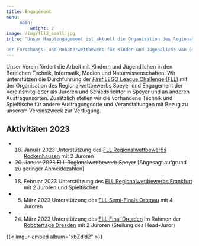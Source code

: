 ```yaml
---
title: Engagement
menu: 
     main:
         weight: 2
image: /img/fll2_small.jpg
intro: 'Unser Hauptengagement ist aktuell die Organisation des Regionalwettbewerbs Speyer der [_First_ LEGO League Challenge](https://www.first-lego-league.org/de/challenge/startseite.html).

Der Forschungs- und Roboterwettbewerb für Kinder und Jugendliche von 6 – 16 Jahren fördert die Kompetenzen in den MINT Fächern durch vier Aufgabenstellungen in den Bereichen "Teamwork", "Forschung", "Roboterdesign" und "Robot-Game".'
---
```

Unser Verein fördert die Arbeit mit Kindern und Jugendlichen in den Bereichen Technik, Informatik, Medien und Naturwissenschaften. Wir unterstützen die Durchführung der [_First_ LEGO League Challenge (FLL)](https://www.first-lego-league.org/de/challenge/startseite.html) mit der Organisation des Regionalwettbewerbs Speyer und Engagement der Vereinsmitglieder als Juroren und Schiedsrichter in Speyer und an anderen Austragunsorten. Zusätzlich stellen wir die vorhandene Technik und Spieltische für andere Austragungsorte und Veranstaltungen mit Bezug zu unserem Vereinszweck zur Verfügung.

## Aktivitäten 2023

- 18. Januar 2023 Unterstützung des [FLL Regionalwettbewerbs Rockenhausen](https://www.first-lego-league.org/de/austragungsorte/challenge?s=Challenge+2022%2F23&c=Rockenhausen&m=24039488855200) mit 2 Juroren
- ~~20. Januar 2023 FLL Regionalwettbewerb Speyer~~ [Abgesagt aufgrund zu geringer Anmeldezahlen]
- 18. Februar 2023 Unterstützung des [FLL Regionalwettbewerbs Frankfurt](https://first-lego-league-ffm.de/) mit 2 Juroren und Spieltischen
- 5. März 2023 Unterstützung des [FLL Semi-Finals Ortenau](https://schule.hs-offenburg.de/fuer-schuelerinnen-und-schueler/first-lego-league/fll-challenge/first-lego-league-challenge-2022/23) mit 4 Juroren
- 24. März 2023 Unterstützung des [FLL Final Dresden](https://www.first-lego-league.org/en/challenge-2022-23/finale-2022-23---dresden) im Rahmen der [Robotertage Dresden](https://meet-the-robots.de/first-lego-league/) mit 2 Juroren (Stellung des Head-Juror)

{{< imgur-embed album="xbZdld2" >}}